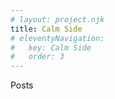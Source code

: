 ```yaml
---
# layout: project.njk
title: Calm Side
# eleventyNavigation:
#   key: Calm Side
#   order: 3
---
```


Posts
